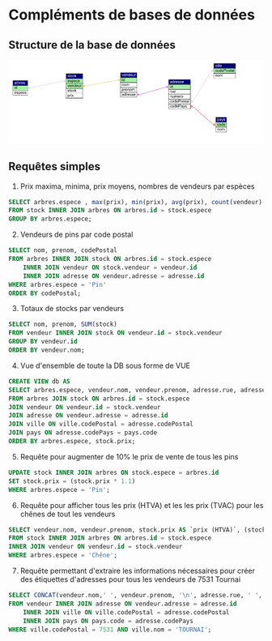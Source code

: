 # Compléments de bases de données

## Structure de la base de données

![schema](https://raw.githubusercontent.com/JeanVanneste/database/master/pictures/arbres.png)

## Requêtes simples
1. Prix maxima, minima, prix moyens, nombres de vendeurs par espèces

```sql
SELECT arbres.espece , max(prix), min(prix), avg(prix), count(vendeur) 
FROM stock INNER JOIN arbres ON arbres.id = stock.espece 
GROUP BY arbres.espece;
```
2. Vendeurs de pins par code postal
```sql
SELECT nom, prenom, codePostal 
FROM arbres INNER JOIN stock ON arbres.id = stock.espece
    INNER JOIN vendeur ON stock.vendeur = vendeur.id
    INNER JOIN adresse ON vendeur.adresse = adresse.id 
WHERE arbres.espece = 'Pin' 
ORDER BY codePostal;
```
3. Totaux de stocks par vendeurs
```sql
SELECT nom, prenom, SUM(stock) 
FROM vendeur INNER JOIN stock ON vendeur.id = stock.vendeur
GROUP BY vendeur.id
ORDER BY vendeur.nom;
``` 
4. Vue d'ensemble de toute la DB sous forme de VUE
```sql
CREATE VIEW db AS 
SELECT arbres.espece, vendeur.nom, vendeur.prenom, adresse.rue, adresse.numero,  ville.codePostal, ville.nom as ville, pays.code, pays.nom as pays, stock.prix, stock.stock
FROM arbres JOIN stock ON arbres.id = stock.espece
JOIN vendeur ON vendeur.id = stock.vendeur
JOIN adresse ON vendeur.adresse = adresse.id
JOIN ville ON ville.codePostal = adresse.codePostal
JOIN pays ON adresse.codePays = pays.code
ORDER BY arbres.espece, stock.prix; 
```
5. Requête pour augmenter de 10% le prix de vente de tous les pins
```sql
UPDATE stock INNER JOIN arbres ON stock.espece = arbres.id
SET stock.prix = (stock.prix * 1.1)
WHERE arbres.espece = 'Pin';
```
6. Requête pour afficher tous les prix (HTVA) et les les prix (TVAC) pour les chênes de tout les vendeurs
```sql
SELECT vendeur.nom, vendeur.prenom, stock.prix AS `prix (HTVA)`, (stock.prix * 1.21) AS `prix (TVAC)` 
FROM stock INNER JOIN arbres ON arbres.id = stock.espece
INNER JOIN vendeur ON vendeur.id = stock.vendeur
WHERE arbres.espece = 'Chêne';
```

7. Requête permettant d'extraire les informations nécessaires pour créer des étiquettes d'adresses pour tous les vendeurs de 7531 Tournai
```sql
SELECT CONCAT(vendeur.nom,' ', vendeur.prenom, '\n', adresse.rue, ' ', adresse.numero, '\n7531 TOURNAI\n', pays.code, ' ', pays.nom) AS Étiquette
FROM vendeur INNER JOIN adresse ON vendeur.adresse = adresse.id
    INNER JOIN ville ON ville.codePostal = adresse.codePostal
    INNER JOIN pays ON pays.code = adresse.codePays
WHERE ville.codePostal = 7531 AND ville.nom = 'TOURNAI';
```
